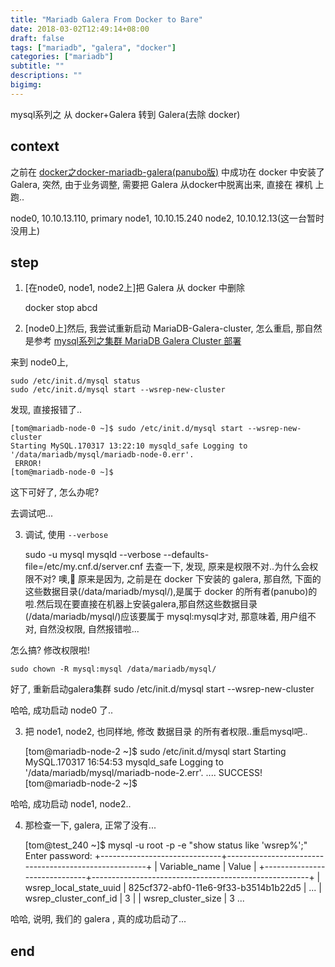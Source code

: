 ```yaml
---
title: "Mariadb Galera From Docker to Bare"
date: 2018-03-02T12:49:14+08:00
draft: false
tags: ["mariadb", "galera", "docker"]
categories: ["mariadb"]
subtitle: ""
descriptions: ""
bigimg:
---
```


mysql系列之 从 docker+Galera 转到 Galera(去除 docker)


## context

之前在 [docker之docker-mariadb-galera(panubo版)](http://tomtsang.github.io/2017/01/24/docker-3/) 中成功在 docker 中安装了 Galera, 突然, 由于业务调整, 需要把 Galera 从docker中脱离出来, 直接在 裸机 上跑..


node0, 10.10.13.110, primary
node1, 10.10.15.240
node2, 10.10.12.13(这一台暂时没用上)

## step


1. [在node0, node1, node2上]把 Galera 从 docker 中删除

    docker stop abcd

2. [node0上]然后, 我尝试重新启动 MariaDB-Galera-cluster, 怎么重启, 那自然是参考 [mysql系列之集群 MariaDB Galera Cluster 部署](http://tomtsang.github.io/2016/11/17/mysql-4mysql%E7%B3%BB%E5%88%97%E4%B9%8B%E9%9B%86%E7%BE%A4%20MariaDB%20Galera%20Cluster%20%E9%83%A8%E7%BD%B2/)

来到 node0上,

    sudo /etc/init.d/mysql status
    sudo /etc/init.d/mysql start --wsrep-new-cluster

发现, 直接报错了..

    [tom@mariadb-node-0 ~]$ sudo /etc/init.d/mysql start --wsrep-new-cluster
    Starting MySQL.170317 13:22:10 mysqld_safe Logging to '/data/mariadb/mysql/mariadb-node-0.err'.
     ERROR!
    [tom@mariadb-node-0 ~]$

这下可好了, 怎么办呢?

去调试吧...

3. 调试, 使用 `--verbose`

    sudo -u mysql mysqld --verbose --defaults-file=/etc/my.cnf.d/server.cnf
去查一下, 发现, 原来是权限不对..为什么会权限不对? 噢, 原来是因为, 之前是在 docker 下安装的 galera, 那自然, 下面的这些数据目录(/data/mariadb/mysql/),是属于 docker 的所有者(panubo)的啦.然后现在要直接在机器上安装galera,那自然这些数据目录(/data/mariadb/mysql/)应该要属于 mysql:mysql才对, 那意味着, 用户组不对, 自然没权限, 自然报错啦...

怎么搞? 修改权限啦!

    sudo chown -R mysql:mysql /data/mariadb/mysql/
好了, 重新启动galera集群
    sudo /etc/init.d/mysql start --wsrep-new-cluster

哈哈, 成功启动 node0 了..

3. 把 node1, node2, 也同样地, 修改 数据目录 的所有者权限..重启mysql吧..

    [tom@mariadb-node-2 ~]$ sudo /etc/init.d/mysql start
    Starting MySQL.170317 16:54:53 mysqld_safe Logging to '/data/mariadb/mysql/mariadb-node-2.err'.
    .... SUCCESS!
    [tom@mariadb-node-2 ~]$

哈哈, 成功启动 node1, node2..

4. 那检查一下, galera, 正常了没有...

    [tom@test_240 ~]$ mysql -u root -p -e "show status like 'wsrep%';"
    Enter password:
    +------------------------------+------------------------------------------------------+
    | Variable_name                | Value                                                |
    +------------------------------+------------------------------------------------------+
    | wsrep_local_state_uuid       | 825cf372-abf0-11e6-9f33-b3514b1b22d5                 |
    ...
    | wsrep_cluster_conf_id        | 3                                                    |
    | wsrep_cluster_size           | 3
    ...

哈哈, 说明, 我们的 galera , 真的成功启动了...

## end
